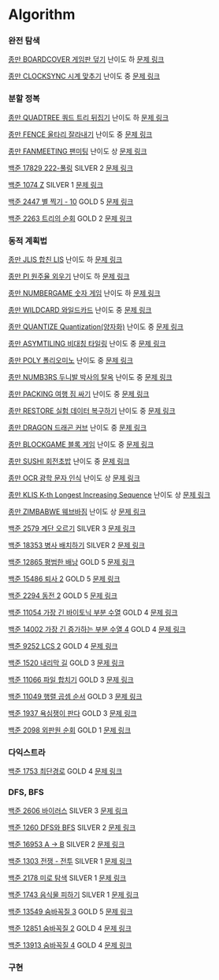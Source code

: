 # Algorithm
### 완전 탐색
[종만 BOARDCOVER 게임판 덮기](https://github.com/Tloz-link/Algorithm/tree/main/ALGOSPOT/BOARDCOVER) 난이도 하 [문제 링크](https://algospot.com/judge/problem/read/BOARDCOVER)

[종만 CLOCKSYNC 시계 맞추기](https://github.com/Tloz-link/Algorithm/tree/main/ALGOSPOT/CLOCKSYNC) 난이도 중 [문제 링크](https://algospot.com/judge/problem/read/CLOCKSYNC)

### 분할 정복

[종만 QUADTREE 쿼드 트리 뒤집기](https://github.com/Tloz-link/Algorithm/tree/main/ALGOSPOT/QUADTREE) 난이도 하 [문제 링크](https://algospot.com/judge/problem/read/QUADTREE)

[종만 FENCE 울타리 잘라내기](https://github.com/Tloz-link/Algorithm/tree/main/ALGOSPOT/FENCE) 난이도 중 [문제 링크](https://algospot.com/judge/problem/read/FENCE)

[종만 FANMEETING 팬미팅](https://github.com/Tloz-link/Algorithm/tree/main/ALGOSPOT/FANMEETING) 난이도 상 [문제 링크](https://algospot.com/judge/problem/read/FANMEETING)

[백준 17829 222-풀링](https://github.com/Tloz-link/Algorithm/tree/main/BAEKJOON/17829) SILVER 2 [문제 링크](https://www.acmicpc.net/problem/17829)

[백준 1074 Z](https://github.com/Tloz-link/Algorithm/tree/main/BAEKJOON/1074) SILVER 1 [문제 링크](https://www.acmicpc.net/problem/1074)

[백준 2447 별 찍기 - 10](https://github.com/Tloz-link/Algorithm/tree/main/BAEKJOON/2447) GOLD 5 [문제 링크](https://www.acmicpc.net/problem/2447)

[백준 2263 트리의 순회](https://github.com/Tloz-link/Algorithm/tree/main/BAEKJOON/2263) GOLD 2 [문제 링크](https://www.acmicpc.net/problem/2263)

### 동적 계획법

[종만 JLIS 합친 LIS](https://github.com/Tloz-link/Algorithm/tree/main/ALGOSPOT/JLIS) 난이도 하 [문제 링크](https://algospot.com/judge/problem/read/JLIS)

[종만 PI 원주율 외우기](https://github.com/Tloz-link/Algorithm/tree/main/ALGOSPOT/PI) 난이도 하 [문제 링크](https://algospot.com/judge/problem/read/PI)

[종만 NUMBERGAME 숫자 게임](https://github.com/Tloz-link/Algorithm/tree/main/ALGOSPOT/NUMBERGAME) 난이도 하 [문제 링크](https://algospot.com/judge/problem/read/NUMBERGAME)

[종만 WILDCARD 와일드카드](https://github.com/Tloz-link/Algorithm/tree/main/ALGOSPOT/WILDCARD) 난이도 중 [문제 링크](https://algospot.com/judge/problem/read/WILDCARD)

[종만 QUANTIZE Quantization(양자화)](https://github.com/Tloz-link/Algorithm/tree/main/ALGOSPOT/QUANTIZE) 난이도 중 [문제 링크](https://algospot.com/judge/problem/read/QUANTIZE)

[종만 ASYMTILING 비대칭 타일링](https://github.com/Tloz-link/Algorithm/tree/main/ALGOSPOT/ASYMTILING) 난이도 중 [문제 링크](https://algospot.com/judge/problem/read/ASYMTILING)

[종만 POLY 폴리오미노](https://github.com/Tloz-link/Algorithm/tree/main/ALGOSPOT/POLY) 난이도 중 [문제 링크](https://algospot.com/judge/problem/read/POLY)

[종만 NUMB3RS 두니발 박사의 탈옥](https://github.com/Tloz-link/Algorithm/tree/main/ALGOSPOT/NUMB3RS) 난이도 중 [문제 링크](https://algospot.com/judge/problem/read/NUMB3RS)

[종만 PACKING 여행 짐 싸기](https://github.com/Tloz-link/Algorithm/tree/main/ALGOSPOT/PACKING) 난이도 중 [문제 링크](https://algospot.com/judge/problem/read/PACKING)

[종만 RESTORE 실험 데이터 복구하기](https://github.com/Tloz-link/Algorithm/tree/main/ALGOSPOT/RESTORE) 난이도 중 [문제 링크](https://algospot.com/judge/problem/read/RESTORE)

[종만 DRAGON 드래곤 커브](https://github.com/Tloz-link/Algorithm/tree/main/ALGOSPOT/DRAGON) 난이도 중 [문제 링크](https://algospot.com/judge/problem/read/DRAGON)

[종만 BLOCKGAME 블록 게임](https://github.com/Tloz-link/Algorithm/tree/main/ALGOSPOT/BLOCKGAME) 난이도 중 [문제 링크](https://algospot.com/judge/problem/read/BLOCKGAME)

[종만 SUSHI 회전초밥](https://github.com/Tloz-link/Algorithm/tree/main/ALGOSPOT/SUSHI) 난이도 중 [문제 링크](https://algospot.com/judge/problem/read/SUSHI)

[종만 OCR 광학 문자 인식](https://github.com/Tloz-link/Algorithm/tree/main/ALGOSPOT/OCR) 난이도 상 [문제 링크](https://algospot.com/judge/problem/read/OCR)

[종만 KLIS K-th Longest Increasing Sequence](https://github.com/Tloz-link/Algorithm/tree/main/ALGOSPOT/KLIS) 난이도 상 [문제 링크](https://algospot.com/judge/problem/read/KLIS)

[종만 ZIMBABWE 웨브바짐](https://github.com/Tloz-link/Algorithm/tree/main/ALGOSPOT/ZIMBABWE) 난이도 상 [문제 링크](https://algospot.com/judge/problem/read/ZIMBABWE)

[백준 2579 계단 오르기](https://github.com/Tloz-link/Algorithm/tree/main/BAEKJOON/2579) SILVER 3 [문제 링크](https://www.acmicpc.net/problem/2579)

[백준 18353 병사 배치하기](https://github.com/Tloz-link/Algorithm/tree/main/BAEKJOON/18353) SILVER 2 [문제 링크](https://www.acmicpc.net/problem/18353)

[백준 12865 평범한 배낭](https://github.com/Tloz-link/Algorithm/tree/main/BAEKJOON/12865) GOLD 5 [문제 링크](https://www.acmicpc.net/problem/12865)

[백준 15486 퇴사 2](https://github.com/Tloz-link/Algorithm/tree/main/BAEKJOON/15486) GOLD 5 [문제 링크](https://www.acmicpc.net/problem/15486)

[백준 2294 동전 2](https://github.com/Tloz-link/Algorithm/tree/main/BAEKJOON/2294) GOLD 5 [문제 링크](https://www.acmicpc.net/problem/2294)

[백준 11054 가장 긴 바이토닉 부분 수열](https://github.com/Tloz-link/Algorithm/tree/main/BAEKJOON/11054) GOLD 4 [문제 링크](https://www.acmicpc.net/problem/11054)

[백준 14002 가장 긴 증가하는 부분 수열 4](https://github.com/Tloz-link/Algorithm/tree/main/BAEKJOON/14002) GOLD 4 [문제 링크](https://www.acmicpc.net/problem/14002)

[백준 9252 LCS 2](https://github.com/Tloz-link/Algorithm/tree/main/BAEKJOON/9252) GOLD 4 [문제 링크](https://www.acmicpc.net/problem/9252)

[백준 1520 내리막 길](https://github.com/Tloz-link/Algorithm/tree/main/BAEKJOON/1520) GOLD 3 [문제 링크](https://www.acmicpc.net/problem/1520)

[백준 11066 파일 합치기](https://github.com/Tloz-link/Algorithm/tree/main/BAEKJOON/11066) GOLD 3 [문제 링크](https://www.acmicpc.net/problem/11066)

[백준 11049 행렬 곱셈 순서](https://github.com/Tloz-link/Algorithm/tree/main/BAEKJOON/11049) GOLD 3 [문제 링크](https://www.acmicpc.net/problem/11049)

[백준 1937 욕심쟁이 판다](https://github.com/Tloz-link/Algorithm/tree/main/BAEKJOON/1937) GOLD 3 [문제 링크](https://www.acmicpc.net/problem/1937)

[백준 2098 외판원 순회](https://github.com/Tloz-link/Algorithm/tree/main/BAEKJOON/2098) GOLD 1 [문제 링크](https://www.acmicpc.net/problem/2098)

### 다익스트라
[백준 1753 최단경로](https://github.com/Tloz-link/Algorithm/tree/main/BAEKJOON/1753) GOLD 4 [문제 링크](https://www.acmicpc.net/problem/1753)

### DFS, BFS
[백준 2606 바이러스](https://github.com/Tloz-link/Algorithm/tree/main/BAEKJOON/2606) SILVER 3 [문제 링크](https://www.acmicpc.net/problem/2606)

[백준 1260 DFS와 BFS](https://github.com/Tloz-link/Algorithm/tree/main/BAEKJOON/1260) SILVER 2 [문제 링크](https://www.acmicpc.net/problem/1260)

[백준 16953 A -> B](https://github.com/Tloz-link/Algorithm/tree/main/BAEKJOON/16953) SILVER 2 [문제 링크](https://www.acmicpc.net/problem/16953)

[백준 1303 전쟁 - 전투](https://github.com/Tloz-link/Algorithm/tree/main/BAEKJOON/1303) SILVER 1 [문제 링크](https://www.acmicpc.net/problem/1303)

[백준 2178 미로 탐색](https://github.com/Tloz-link/Algorithm/tree/main/BAEKJOON/2178) SILVER 1 [문제 링크](https://www.acmicpc.net/problem/2178)

[백준 1743 음식물 피하기](https://github.com/Tloz-link/Algorithm/tree/main/BAEKJOON/1743) SILVER 1 [문제 링크](https://www.acmicpc.net/problem/1743)

[백준 13549 숨바꼭질 3](https://github.com/Tloz-link/Algorithm/tree/main/BAEKJOON/13549) GOLD 5 [문제 링크](https://www.acmicpc.net/problem/13549)

[백준 12851 숨바꼭질 2](https://github.com/Tloz-link/Algorithm/tree/main/BAEKJOON/12851) GOLD 4 [문제 링크](https://www.acmicpc.net/problem/12851)

[백준 13913 숨바꼭질 4](https://github.com/Tloz-link/Algorithm/tree/main/BAEKJOON/13913) GOLD 4 [문제 링크](https://www.acmicpc.net/problem/13913)

### 구현

